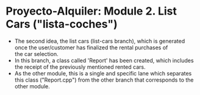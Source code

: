 # Proyecto-Alquiler: Module 2. List Cars ("lista-coches")
- The second idea, the list cars (list-cars branch), which is generated once the user/customer has finalized the rental purchases of the car selection. 
- In this branch, a class called 'Report' has been created, which includes the receipt of the previously mentioned rented cars.
- As the other module, this is a single and specific lane which separates this class ("Report.cpp") from the other branch that corresponds to the other module.
